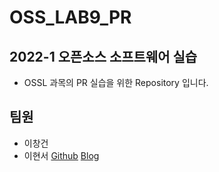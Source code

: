 # OSS_LAB9_PR

## 2022-1 오픈소스 소프트웨어 실습
- OSSL 과목의 PR 실습을 위한 Repository 입니다.

## 팀원
- 이창건
- 이현서 [Github](http://github.com/Xurhee) [Blog](http://xurhee.github.io)